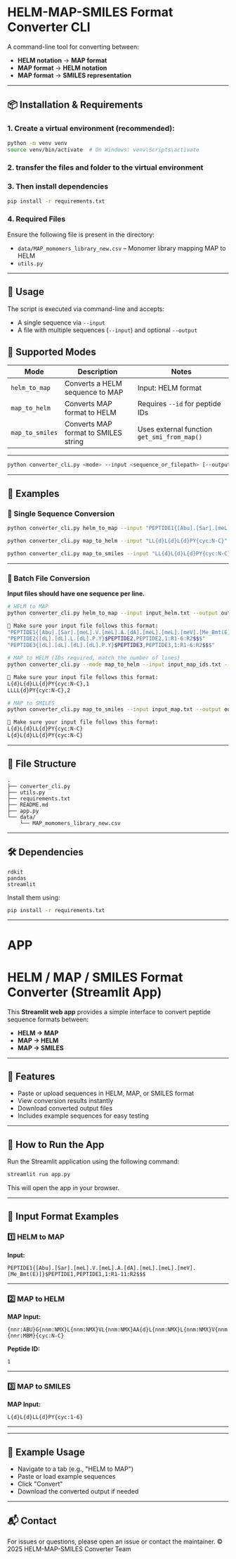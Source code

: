 # HELM-MAP-SMILES Format Converter CLI

A command-line tool for converting between:

- **HELM notation** → **MAP format**
- **MAP format** → **HELM notation**
- **MAP format** → **SMILES representation**

---

## 📦 Installation & Requirements

### 1. Create a virtual environment (recommended):

```bash
python -m venv venv
source venv/bin/activate  # On Windows: venv\Scripts\activate
```

### 2. transfer the files and folder to the virtual environment

### 3. Then install dependencies

```bash
pip install -r requirements.txt
```

### 4. Required Files

Ensure the following file is present in the directory:

- `data/MAP_momomers_library_new.csv` – Monomer library mapping MAP to HELM
- `utils.py`

---

## 🚀 Usage

The script is executed via command-line and accepts:

- A single sequence via `--input`
- A file with multiple sequences (`--input`) and optional `--output`

## 🔁 Supported Modes

| Mode            | Description                          | Notes                                       |
| --------------- | ------------------------------------ | ------------------------------------------- |
| `helm_to_map`   | Converts a HELM sequence to MAP      | Input: HELM format                          |
| `map_to_helm`   | Converts MAP format to HELM          | Requires `--id` for peptide IDs             |
| `map_to_smiles` | Converts MAP format to SMILES string | Uses external function `get_smi_from_map()` |

---

```bash
python converter_cli.py <mode> --input <sequence_or_filepath> [--output <output_file>] [--id <peptide_id>]
```

---



## 🧪 Examples

### 🧬 Single Sequence Conversion

```bash
python converter_cli.py helm_to_map --input "PEPTIDE1{[Abu].[Sar].[meL].V.[meL].A.[dA].[meL].[meL].[meV].[Me_Bmt(E)]}$PEPTIDE1,PEPTIDE1,1:R1-11:R2$$$"

python converter_cli.py map_to_helm --input "LL{d}L{d}L{d}PY{cyc:N-C}" --id 1

python converter_cli.py map_to_smiles --input "LL{d}L{d}L{d}PY{cyc:N-C}"
```

---

### 📁 Batch File Conversion

**Input files should have one sequence per line.**

```bash
# HELM to MAP
python converter_cli.py helm_to_map --input input_helm.txt --output output_map.txt

📌 Make sure your input file follows this format:
"PEPTIDE1{[Abu].[Sar].[meL].V.[meL].A.[dA].[meL].[meL].[meV].[Me_Bmt(E)]}$PEPTIDE1,PEPTIDE1,1:R1-11:R2$$$"
"PEPTIDE2{[dL].[dL].L.[dL].P.Y}$PEPTIDE2,PEPTIDE2,1:R1-6:R2$$$"
"PEPTIDE3{[dL].[dL].[dL].[dL].P.Y}$PEPTIDE3,PEPTIDE3,1:R1-6:R2$$$"

# MAP to HELM (IDs required, match the number of lines)
python converter_cli.py --mode map_to_helm --input input_map_ids.txt --output output_helm.txt

📌 Make sure your input file follows this format:
L{d}L{d}LL{d}PY{cyc:N-C},1
LLLL{d}PY{cyc:N-C},2

# MAP to SMILES
python converter_cli.py map_to_smiles --input input_map.txt --output output_smiles.txt

📌 Make sure your input file follows this format:
L{d}L{d}LL{d}PY{cyc:N-C}
L{d}L{d}LL{d}PY{cyc:N-C}
```

---

## 🧱 File Structure

```
.
├── converter_cli.py
├── utils.py
├── requirements.txt
├── README.md
├── app.py
└── data/
    └── MAP_momomers_library_new.csv
```

---

## 🛠 Dependencies

```
rdkit
pandas
streamlit
```

Install them using:

```bash
pip install -r requirements.txt
```

---

# APP
# HELM / MAP / SMILES Format Converter (Streamlit App)

This **Streamlit web app** provides a simple interface to convert peptide sequence formats between:

- **HELM → MAP**
- **MAP → HELM**
- **MAP → SMILES**

---

## 🚀 Features

- Paste or upload sequences in HELM, MAP, or SMILES format
- View conversion results instantly
- Download converted output files
- Includes example sequences for easy testing

---

## 🧠 How to Run the App

Run the Streamlit application using the following command:

```bash
streamlit run app.py
```

This will open the app in your browser.

---

## 📝 Input Format Examples

### 1️⃣ HELM to MAP

**Input:**

```
PEPTIDE1{[Abu].[Sar].[meL].V.[meL].A.[dA].[meL].[meL].[meV].[Me_Bmt(E)]}$PEPTIDE1,PEPTIDE1,1:R1-11:R2$$$
```

---

### 2️⃣ MAP to HELM

**MAP Input:**

```
{nnr:ABU}G{nnm:NMX}L{nnm:NMX}VL{nnm:NMX}AA{d}L{nnm:NMX}L{nnm:NMX}V{nnm:NMX}{nnr:MBM}{cyc:N-C}

```

**Peptide ID:**

```
1
```

---

### 3️⃣ MAP to SMILES

**MAP Input:**

```
L{d}L{d}LL{d}PY{cyc:1-6}
```

---
---

## 🧪 Example Usage

- Navigate to a tab (e.g., "HELM to MAP")
- Paste or load example sequences
- Click "Convert"
- Download the converted output if needed

---


## 📬 Contact

For issues or questions, please open an issue or contact the maintainer.
© 2025 HELM-MAP-SMILES Converter Team
